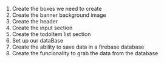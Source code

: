 1. Create the boxes we need to create
2. Create the banner background image
3. Create the header 
4. Create the input section 
5. Create the todoItem list section
6. Set up our dataBase
7. Create the ability to save data in a firebase database
8. Create the funcionality to grab the data from the database




<script type="module">
  import { initializeApp } from "https://www.gstatic.com/firebasejs/9.6.0/firebase-app.js";
  import { getAnalytics } from "https://www.gstatic.com/firebasejs/9.6.0/firebase-analytics.js";
  const firebaseConfig = {
    apiKey: "AIzaSyDj9FoeVxZ7jFGX_gSFAEVefbc1wyMMOM8",
    authDomain: "to-do-list-525b9.firebaseapp.com",
    projectId: "to-do-list-525b9",
    storageBucket: "to-do-list-525b9.appspot.com",
    messagingSenderId: "48230609331",
    appId: "1:48230609331:web:118f295c1858b27d21dbc6",
    measurementId: "G-JTCCC2T50P"
  };
  const app = initializeApp(firebaseConfig);
  const analytics = getAnalytics(app);
</script>